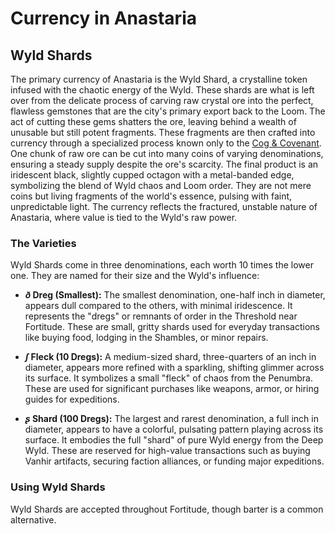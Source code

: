 # Currency in Anastaria

## Wyld Shards

The primary currency of Anastaria is the Wyld Shard, a crystalline token infused with the chaotic energy of the Wyld. These shards are what is left over from the delicate process of carving raw crystal ore into the perfect, flawless gemstones that are the city's primary export back to the Loom. The act of cutting these gems shatters the ore, leaving behind a wealth of unusable but still potent fragments. These fragments are then crafted into currency through a specialized process known only to the [Cog & Covenant](09-Factions.md#cog-n-covenant). One chunk of raw ore can be cut into many coins of varying denominations, ensuring a steady supply despite the ore's scarcity. The final product is an iridescent black, slightly cupped octagon with a metal-banded edge, symbolizing the blend of Wyld chaos and Loom order. They are not mere coins but living fragments of the world's essence, pulsing with faint, unpredictable light. The currency reflects the fractured, unstable nature of Anastaria, where value is tied to the Wyld's raw power.

### The Varieties

Wyld Shards come in three denominations, each worth 10 times the lower one. They are named for their size and the Wyld's influence:

* ***ð* Dreg (Smallest):** The smallest denomination, one-half inch in diameter, appears dull compared to the others, with minimal iridescence. It represents the "dregs" or remnants of order in the Threshold near Fortitude. These are small, gritty shards used for everyday transactions like buying food, lodging in the Shambles, or minor repairs.

* ***ʃ* Fleck (10 Dregs):** A medium-sized shard, three-quarters of an inch in diameter, appears more refined with a sparkling, shifting glimmer across its surface. It symbolizes a small "fleck" of chaos from the Penumbra. These are used for significant purchases like weapons, armor, or hiring guides for expeditions.

* ***ʂ* Shard (100 Dregs):** The largest and rarest denomination, a full inch in diameter, appears to have a colorful, pulsating pattern playing across its surface. It embodies the full "shard" of pure Wyld energy from the Deep Wyld. These are reserved for high-value transactions such as buying Vanhir artifacts, securing faction alliances, or funding major expeditions.

### Using Wyld Shards

Wyld Shards are accepted throughout Fortitude, though barter is a common alternative.